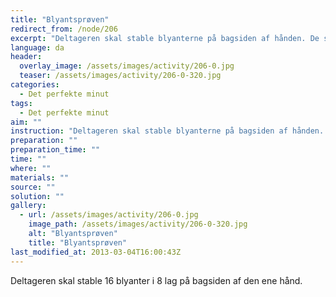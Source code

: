 ```yaml
---
title: "Blyantsprøven"
redirect_from: /node/206
excerpt: "Deltageren skal stable blyanterne på bagsiden af hånden. De skal ligge to og to på tværs, indtil der i alt ligger 8 lag med 2 blyanter i hver. Hånden med blyantslagene må ikke hvile på bordet eller andre dele af kroppen. Hånden, der placerer blyanterne, må kun holde og lægge en blyant ad gangen. Falder en eller flere blyanter ned af hånden, må deltageren tage en ny og fortsætte udfordringen. Blyanterne behøver ikke at hvile på selve håndryggen, men må godt placeres på fx 2 fingre. Blyanterne i hvert lag behøver ikke at være helt parallelle, og lagene skal ikke ligge fuldstændigt vinkelret på hinanden. Opstillingen skal stå stille i 3 sekunder inden for tidsgrænsen på 1 minut."
language: da
header:
  overlay_image: /assets/images/activity/206-0.jpg
  teaser: /assets/images/activity/206-0-320.jpg
categories: 
  - Det perfekte minut
tags: 
  - Det perfekte minut
aim: ""
instruction: "Deltageren skal stable blyanterne på bagsiden af hånden. De skal ligge to og to på tværs, indtil der i alt ligger 8 lag med 2 blyanter i hver. Hånden med blyantslagene må ikke hvile på bordet eller andre dele af kroppen. Hånden, der placerer blyanterne, må kun holde og lægge en blyant ad gangen. Falder en eller flere blyanter ned af hånden, må deltageren tage en ny og fortsætte udfordringen. Blyanterne behøver ikke at hvile på selve håndryggen, men må godt placeres på fx 2 fingre. Blyanterne i hvert lag behøver ikke at være helt parallelle, og lagene skal ikke ligge fuldstændigt vinkelret på hinanden. Opstillingen skal stå stille i 3 sekunder inden for tidsgrænsen på 1 minut."
preparation: ""
preparation_time: ""
time: ""
where: ""
materials: ""
source: ""
solution: ""
gallery:
  - url: /assets/images/activity/206-0.jpg
    image_path: /assets/images/activity/206-0-320.jpg
    alt: "Blyantsprøven"
    title: "Blyantsprøven"
last_modified_at: 2013-03-04T16:00:43Z
---
```

Deltageren skal stable 16 blyanter i 8 lag på bagsiden af den ene hånd.
